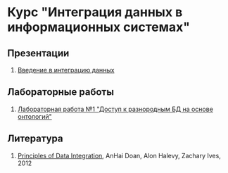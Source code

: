 # Курс "Интеграция данных в информационных системах"

## Презентации

1. [Введение в интеграцию данных](http://research.cs.wisc.edu/dibook/slides/Chapter_1.ppt)

## Лабораторные работы

1. [Лабораторная работа №1 "Доступ к разнородным БД на основе онтологий"](../lab-1)

## Литература

1. [Principles of Data Integration](http://research.cs.wisc.edu/dibook/), AnHai Doan, Alon Halevy, Zachary Ives, 2012